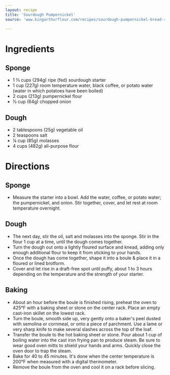```yaml
---
layout: recipe
title: 'Sourdough Pumpernickel'
source: 'www.kingarthurflour.com/recipes/sourdough-pumpernickel-bread-recipe'
    
---
```


# Ingredients

## Sponge

- 1 ⅓ cups (294g) ripe (fed) sourdough starter
- 1 cup (227g) room temperature water, black coffee, or potato water (water in which potatoes have been boiled)
- 2 cups (213g) pumpernickel flour
- ½ cup (64g) chopped onion

## Dough

- 2 tablespoons (25g) vegetable oil
- 2 teaspoons salt
- ¼ cup (85g) molasses
- 4 cups (482g) all-purpose flour

# Directions

## Sponge 

- Measure the starter into a bowl. Add the water, coffee, or potato water; the pumpernickel, and onion. Stir together, cover, and let rest at room temperature overnight.

## Dough 

- The next day, stir the oil, salt and molasses into the sponge. Stir in the flour 1 cup at a time, until the dough comes together.
- Turn the dough out onto a lightly floured surface and knead, adding only enough additional flour to keep it from sticking to your hands.
- Once the dough has come together, shape it into a boule & place it in a floured or lined brotform.
- Cover and let rise in a draft-free spot until puffy, about 1 to 3 hours depending on the temperature and the strength of your starter.

## Baking

- About an hour before the boule is finished rising, preheat the oven to 425°F with a baking sheet or stone on the center rack. Place an empty cast-iron skillet on the lowest rack.
- Turn the boule, smooth side up, very gently onto a baker's peel dusted with semolina or cornmeal, or onto a piece of parchment. Use a lame or very sharp knife to make several slashes across the top of the loaf.
- Transfer the boule to the hot baking sheet or stone. Pour about 1 cup of boiling water into the cast iron frying pan to produce steam. Be sure to wear good oven mitts to shield your hands and arms. Quickly close the oven door to trap the steam.
- Bake for 40 to 45 minutes. It's done when the center temperature is 200°F when measured with a digital thermometer. 
- Remove the boule from the oven and cool it on a rack before slicing.